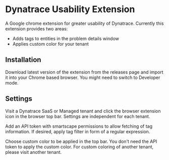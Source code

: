 # Dynatrace Usability Extension

A Google chrome extension for greater usability of Dynatrace. Currently this extension provides two areas:

- Adds tags to entities in the problem details window
- Applies custom color for your tenant

## Installation

Download latest version of the extension from the releases page and import it into your Chrome based browser. You might need to switch to Developer mode.

## Settings

Visit a Dynatrace SaaS or Managed tenant and click the browser extension icon in the browser top bar. Settings are independent for each tenant.

Add an API token with smartscape permissions to allow fetching of tag information. If desired, apply tag filter in form of a regular expression.

Choose custom color to be applied in the top bar. You don't need the API token to apply the custom color. For custom coloring of another tenant, please visit another tenant.

